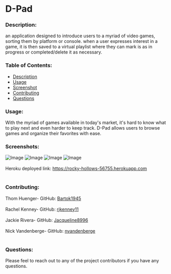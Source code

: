 # D-Pad
  
### Description: 
an application designed to introduce users to a myriad of video games, sorting them by platform or console. when a user expresses interest in a game, it is then saved to a virtual playlist where they can mark is as in progress or completed/delete it as necessary.

### Table of Contents:
  - [Description](#description)
  - [Usage](#usage)
  - [Screenshot](#screenshot)
  - [Contributing](#contributing)
  - [Questions](#questions)

### Usage:
With the myriad of games available in today's market, it's hard to know what to play next and even harder to keep track. D-Pad allows users to browse games and organize their favorites with ease.

### Screenshots:
![Image](https://user-images.githubusercontent.com/74163812/117587803-ac563280-b0ed-11eb-84b1-3c345c637cd8.png)
![Image](https://user-images.githubusercontent.com/74163812/117587941-79f90500-b0ee-11eb-8332-67ce97aeb528.png)
![Image](https://user-images.githubusercontent.com/74163812/117587952-8715f400-b0ee-11eb-8430-16ca6262fe5a.png)
![Image](https://user-images.githubusercontent.com/74163812/117587958-92691f80-b0ee-11eb-8525-e871be90f22d.png)
<br />
<br />
Heroku deployed link: https://rocky-hollows-56755.herokuapp.com <br /><br />

### Contributing:
Thom Huenger- GitHub: [Bartok1945](http://github.com/Bartok1945)<br /><br />
Rachel Kenney- GitHub: [rjkenney11](http://github.com/rjkenney11)<br /><br />
Jackie Rivera- GitHub: [Jacqueline8996](http://github.com/Jacquelin8996)<br /><br />
Nick Vandenberge- GitHub: [nvandenberge](http://github.com/nvandenberge)<br /><br />

### Questions:
Please feel to reach out to any of the project contributors if you have any questions.<br />
<br />


